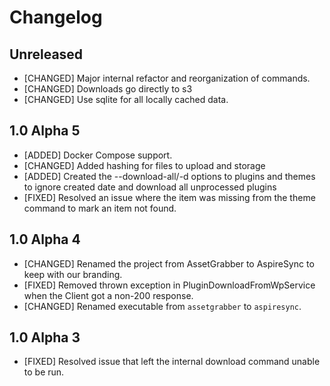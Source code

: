 # Changelog

## Unreleased

* [CHANGED] Major internal refactor and reorganization of commands.
* [CHANGED] Downloads go directly to s3 
* [CHANGED] Use sqlite for all locally cached data.

## 1.0 Alpha 5

* [ADDED] Docker Compose support.
* [CHANGED] Added hashing for files to upload and storage
* [ADDED] Created the --download-all/-d options to plugins and themes to ignore created date and download all unprocessed plugins
* [FIXED] Resolved an issue where the item was missing from the theme command to mark an item not found.

## 1.0 Alpha 4

* [CHANGED] Renamed the project from AssetGrabber to AspireSync to keep with our branding.
* [FIXED] Removed thrown exception in PluginDownloadFromWpService when the Client got a non-200 response.
* [CHANGED] Renamed executable from `assetgrabber` to `aspiresync`.

## 1.0 Alpha 3

* [FIXED] Resolved issue that left the internal download command unable to be run.

